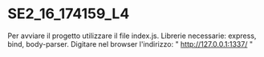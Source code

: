 # SE2_16_174159_L4

Per avviare il progetto utilizzare il file index.js. Librerie necessarie: express, bind, body-parser. Digitare nel browser l'indirizzo: " http://127.0.0.1:1337/ "